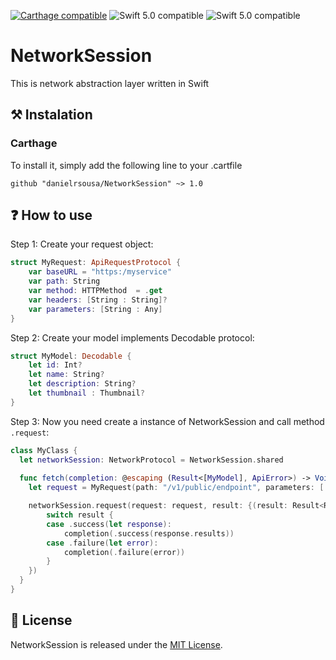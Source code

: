 [![Carthage compatible](https://img.shields.io/badge/Carthage-compatible-4BC51D.svg?style=plastic)](https://github.com/Carthage/Carthage)
![Swift 5.0 compatible](https://img.shields.io/static/v1?label=Swift&message=5.0&style=plastic&logo=appveyo)
![Swift 5.0 compatible](https://img.shields.io/static/v1?label=Minimum%20iOS%20version&message=13.2&color=F76831&style=plastic&logo=appveyo)

# NetworkSession

This is network abstraction layer written in Swift

## ⚒ Instalation

### Carthage
To install it, simply add the following line to your .cartfile

`github "danielrsousa/NetworkSession" ~> 1.0`

## ❓ How to use 

Step 1: Create your request object:

```swift
struct MyRequest: ApiRequestProtocol {
    var baseURL = "https:/myservice"
    var path: String
    var method: HTTPMethod  = .get
    var headers: [String : String]?
    var parameters: [String : Any]
}
```

Step 2: Create your model implements Decodable protocol:

```swift
struct MyModel: Decodable {
    let id: Int?
    let name: String?
    let description: String?
    let thumbnail : Thumbnail?
}
```

Step 3: Now you need create a instance of NetworkSession and call method `.request`:

```swift
class MyClass {
  let networkSession: NetworkProtocol = NetworkSession.shared
  
  func fetch(completion: @escaping (Result<[MyModel], ApiError>) -> Void) {
    let request = MyRequest(path: "/v1/public/endpoint", parameters: [:])

    networkSession.request(request: request, result: {(result: Result<Response<MyModel>, ApiError>) in
        switch result {
        case .success(let response):
            completion(.success(response.results))
        case .failure(let error):
            completion(.failure(error))
        }
    })
  }
}
```

## 📝 License

NetworkSession is released under the [MIT License](LICENSE.md).





